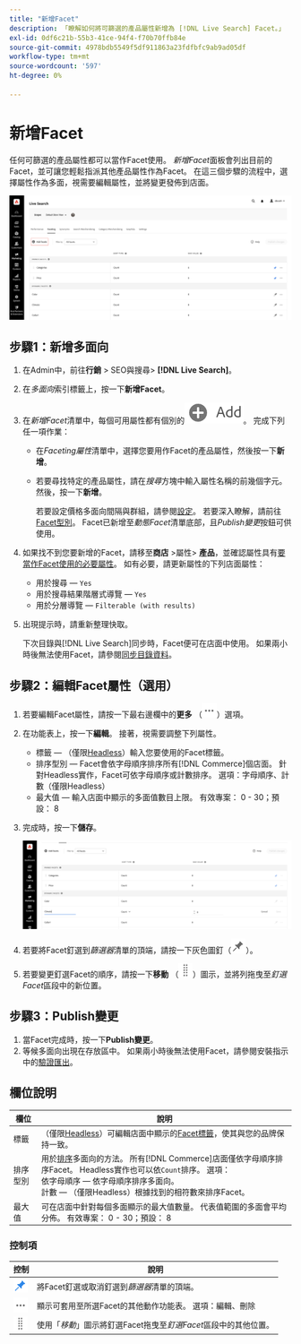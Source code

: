 ```yaml
---
title: "新增Facet"
description: 「瞭解如何將可篩選的產品屬性新增為 [!DNL Live Search] Facet。」
exl-id: 0df6c21b-55b3-41ce-94f4-f70b70ffb84e
source-git-commit: 4978bdb5549f5df911863a23fdfbfc9ab9ad05df
workflow-type: tm+mt
source-wordcount: '597'
ht-degree: 0%

---
```


# 新增Facet

任何可篩選的產品屬性都可以當作Facet使用。 *新增Facet*&#x200B;面板會列出目前的Facet，並可讓您輕鬆指派其他產品屬性作為Facet。 在這三個步驟的流程中，選擇屬性作為多面，視需要編輯屬性，並將變更發佈到店面。

![新增Facet](assets/facets-add.png)

## 步驟1：新增多面向

1. 在Admin中，前往&#x200B;**行銷** > SEO與搜尋> **[!DNL Live Search]**。
1. 在&#x200B;*多面向*&#x200B;索引標籤上，按一下&#x200B;**新增Facet**。
1. 在&#x200B;*新增Facet*&#x200B;清單中，每個可用屬性都有個別的![新增按鈕](assets/btn-add.png)。 完成下列任一項作業：

   * 在&#x200B;*Faceting屬性*&#x200B;清單中，選擇您要用作Facet的產品屬性，然後按一下&#x200B;**新增**。
   * 若要尋找特定的產品屬性，請在&#x200B;*搜尋*&#x200B;方塊中輸入屬性名稱的前幾個字元。 然後，按一下&#x200B;**新增**。

     若要設定價格多面向間隔與群組，請參閱[設定](settings.md)。 若要深入瞭解，請前往[Facet型別](facets-type.md)。
Facet已新增至*動態Facet*&#x200B;清單底部，且&#x200B;*Publish變更*&#x200B;按鈕可供使用。

1. 如果找不到您要新增的Facet，請移至&#x200B;**商店** >屬性> **產品**，並確認屬性具有[要當作Facet使用的必要屬性](facets.md)。 如有必要，請更新屬性的下列店面屬性：

   * 用於搜尋 — `Yes`
   * 用於搜尋結果階層式導覽 — `Yes`
   * 用於分層導覽 — `Filterable (with results)`

1. 出現提示時，請重新整理快取。

   下次目錄與[!DNL Live Search]同步時，Facet便可在店面中使用。 如果兩小時後無法使用Facet，請參閱[同步目錄資料](install.md#synchronize-catalog-data)。

## 步驟2：編輯Facet屬性（選用）

1. 若要編輯Facet屬性，請按一下最右邊欄中的&#x200B;**更多** （![更多選取器](assets/btn-more.png)）選項。
1. 在功能表上，按一下&#x200B;**編輯**。 接著，視需要調整下列屬性。

   * 標籤 — （僅限[Headless](facets-type.md)）輸入您要使用的Facet標籤。
   * 排序型別 — Facet會依字母順序排序所有[!DNL Commerce]個店面。 針對Headless實作，Facet可依字母順序或計數排序。 選項：字母順序、計數（僅限Headless）
   * 最大值 — 輸入店面中顯示的多面值數目上限。 有效專案： 0 - 30；預設： 8

1. 完成時，按一下&#x200B;**儲存**。

   ![編輯Facet](assets/facet-edit.png)

1. 若要將Facet釘選到&#x200B;*篩選器*&#x200B;清單的頂端，請按一下灰色圖釘（![釘選器](assets/btn-pin-gray.png)）。
1. 若要變更釘選Facet的順序，請按一下&#x200B;**移動** （![移動選取器](assets/btn-move.png)）圖示，並將列拖曳至&#x200B;*釘選Facet*&#x200B;區段中的新位置。

## 步驟3：Publish變更

1. 當Facet完成時，按一下&#x200B;**Publish變更**。
1. 等候多面向出現在存放區中。
如果兩小時後無法使用Facet，請參閱安裝指示中的[驗證匯出](install.md#synchronize-catalog-data)。

## 欄位說明

| 欄位 | 說明 |
|--- |--- |
| 標籤 | （僅限[Headless](facets-type.md)）可編輯店面中顯示的[Facet標籤](facets-type.md)，使其與您的品牌保持一致。 |
| 排序型別 | 用於[排序](facets-type.md)多面向的方法。 所有[!DNL Commerce]店面僅依字母順序排序Facet。 Headless實作也可以依`Count`排序。 選項：<br />依字母順序 — 依字母順序排序多面向。<br />計數 — （僅限Headless）根據找到的相符數來排序Facet。 |
| 最大值 | 可在店面中針對每個多面顯示的最大值數量。 代表值範圍的多面會平均分佈。 有效專案： 0 - 30；預設： 8 |

### 控制項

| 控制 | 說明 |
|--- |--- |
| ![釘選器](assets/btn-pin-blue.png) | 將Facet釘選或取消釘選到&#x200B;*篩選器*&#x200B;清單的頂端。 |
| ![更多選擇器](assets/btn-more.png) | 顯示可套用至所選Facet的其他動作功能表。 選項：編輯、刪除 |
| ![移動選擇器](assets/btn-move.png) | 使用「*移動*」圖示將釘選Facet拖曳至&#x200B;*釘選Facet*&#x200B;區段中的其他位置。 |
